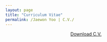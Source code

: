 ```yaml
---
layout: page
title: "Curriculum Vitae"
permalink: /Jaewon Yoo | C.V./
---
```


<p align="center">
  <a href="bit.ly/2E8BTfgbit.ly/2E8BTfg" target="_blank">Download C.V.</a>
</p>
